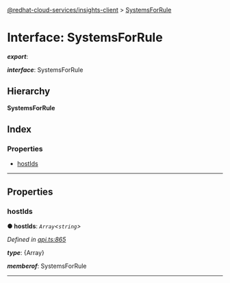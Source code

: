 [@redhat-cloud-services/insights-client](../README.md) > [SystemsForRule](../interfaces/systemsforrule.md)

# Interface: SystemsForRule

*__export__*: 

*__interface__*: SystemsForRule

## Hierarchy

**SystemsForRule**

## Index

### Properties

* [hostIds](systemsforrule.md#hostids)

---

## Properties

<a id="hostids"></a>

###  hostIds

**● hostIds**: *`Array`<`string`>*

*Defined in [api.ts:865](https://github.com/RedHatInsights/javascript-clients/blob/master/packages/insights/api.ts#L865)*

*__type__*: {Array}

*__memberof__*: SystemsForRule

___

